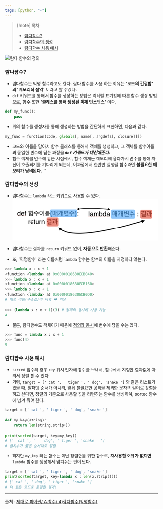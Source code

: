 ```yaml
---
tags: [python, "-"]
---
```


>[!note]  목차
> - [람다함수?](#람다함수?)
> - [람다함수의 생성](#람다함수의%20생성)
>- [람다함수 사용 예시](#람다함수%20사용%20예시)

![람다 함수의 정의](Python%20용어%20정리.md#^a3ae25)


### 람다함수?
- 람다함수는 익명 함수라고도 한다. 람다 함수를 사용 하는 이유는 **'코드의 간결함' 과 '메모리의 절약'** 이라고 할 수있다. 
- `def` 키워드를 통해서 함수를 생성하는 방법은 리터럴 표기법에 따른 함수 생성 방법으로, 함수 또한 **'클래스를 통해 생성된 객체 인스턴스'** 이다.
```python
def my_func():
	pass
```

- 위의 함수를 생성자를 통해 생성하는 방법을 간단하게 표현하면, 다음과 같다. 
```python
my_func = function(code, globals[, name[, argdefs[, closure]]])
```

- 코드와 이름을 담아서 함수 클래스를 통해서 객체를 생성하고, 그 객체를 함수이름과 동일한 변수에 담는 과정을 ***`def` 키워드가 대신해준다.***
- 함수 객체를 변수에 담은 시점에서, 함수 객체는 메모리에 올라가서 변수를 통해 자신이 호출되기를 기다리게 되는데, 이과정에서 한번만 실행될 함수라면 **불필요한 메모리가 낭비된다.**
``
### 람다함수의 생성
- 람다함수는 `lambda` 라는 키워드로 사용할 수 있다. 
![](assets/Lambda_Func_img.png)

- 람다함수는 결과를 `return` 키워드 없이, **자동으로 반환**해준다.
- 또, '익명함수' 라는 이름처럼 `lambda` 함수는 함수의 이름을 지정하지 않는다.
```python
>>> lambda x : x + 1
<function <lambda> at 0x0000018630ECB040>
>>> lambda x : x + 1
<function <lambda> at 0x0000018630ECB160>
>>> lambda x : x + 1
<function <lambda> at 0x0000018630ECB0D0>
# 매번 이름(주소값)이 바뀜 ➡ 익명

>>> (lambda x : x + 1)(3) # 정의와 동시에 사용 가능
4
```

- 물론, 람다함수도 객체이기 때문에 <u>정의와 동시</u>에 변수에 담을 수는 있다.
```python 
>>> func = lambda x : x + 1
>>> func(4)
5
```


### 람다함수 사용 예시
- `sorted` 함수의 경우 `key` 위치 인자에 함수를 보내서, 함수에서 지정한 결과값에 따라서 정렬 할 수 있다. 
- 가령, `target = [' cat ', ' tiger ', ' dog', 'snake ']` 와 같은 리스트가 있을 때, 알파벳 순서가 아니라, 앞뒤 불필요한 공백을 제외한 문자의 길이로 정렬을 하고 싶다면, 정렬의 기준으로 사용할 값을 리턴하는 함수를 생성하여, sorted 함수에 넘겨 줘야 한다.
```python
target = [' cat ', ' tiger ', ' dog', 'snake ']

def my_key(string):
	return len(string.strip())

print(sorted(target, key=my_key))
# ['  cat ', '    dog', ' tiger ', 'snake   '] 
# 글자수가 짧은 순서대로 정렬
```


- 하지만 `my_key` 라는 함수는 이번 정렬만을 위한 함수로, **재사용할 이유가 없다면** `lambda` 함수를 생성해서 넘겨주는 편이 낫다. 

```python
target = [' cat ', ' tiger ', ' dog', 'snake ']
print(sorted(target, key=lambda x : len(x.strip())))
# [' cat ', ' dog', ' tiger ', 'snake ']
# 더 짧은 코드로 동일한 결과!
```

---
출처 : [제대로 파이썬/ A.함수/ 4)람다함수(익명함수)](https://wikidocs.net/22804)
